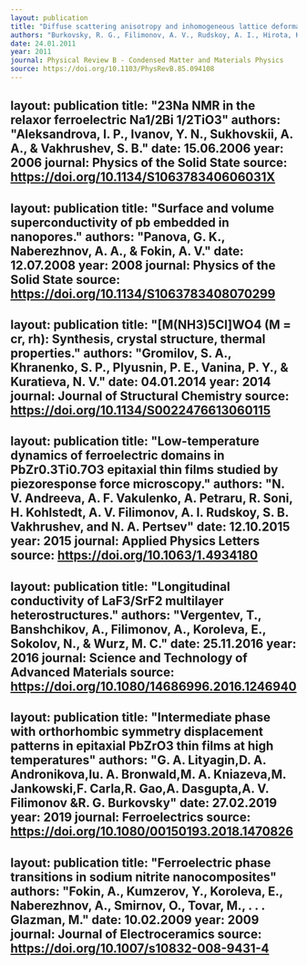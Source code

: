 ```yaml
---
layout: publication
title: "Diffuse scattering anisotropy and inhomogeneous lattice deformations in the lead magnoniobate relaxor PMN above the burns temperature"
authors: "Burkovsky, R. G., Filimonov, A. V., Rudskoy, A. I., Hirota, K., Matsuura, M., & Vakhrushev, S. B."
date: 24.01.2011
year: 2011
journal: Physical Review B - Condensed Matter and Materials Physics
source: https://doi.org/10.1103/PhysRevB.85.094108
---
```

layout: publication
title: "23Na NMR in the relaxor ferroelectric Na1/2Bi 1/2TiO3"
authors: "Aleksandrova, I. P., Ivanov, Y. N., Sukhovskii, A. A., & Vakhrushev, S. B."
date: 15.06.2006
year: 2006
journal: Physics of the Solid State
source: https://doi.org/10.1134/S106378340606031X
---

layout: publication
title: "Surface and volume superconductivity of pb embedded in nanopores."
authors: "Panova, G. K., Naberezhnov, A. A., & Fokin, A. V."
date: 12.07.2008
year: 2008
journal: Physics of the Solid State
source: https://doi.org/10.1134/S1063783408070299
---

layout: publication
title: "[M(NH3)5Cl]WO4 (M = cr, rh): Synthesis, crystal structure, thermal properties."
authors: "Gromilov, S. A., Khranenko, S. P., Plyusnin, P. E., Vanina, P. Y., & Kuratieva, N. V."
date: 04.01.2014
year: 2014
journal: Journal of Structural Chemistry
source: https://doi.org/10.1134/S0022476613060115
---

layout: publication
title: "Low-temperature dynamics of ferroelectric domains in PbZr0.3Ti0.7O3 epitaxial thin films studied by piezoresponse force microscopy."
authors: "N. V. Andreeva, A. F. Vakulenko, A. Petraru, R. Soni, H. Kohlstedt, A. V. Filimonov, A. I. Rudskoy, S. B. Vakhrushev, and N. A. Pertsev"
date: 12.10.2015
year: 2015
journal: Applied Physics Letters
source: https://doi.org/10.1063/1.4934180
---

layout: publication
title: "Longitudinal conductivity of LaF3/SrF2 multilayer heterostructures."
authors: "Vergentev, T., Banshchikov, A., Filimonov, A., Koroleva, E., Sokolov, N., & Wurz, M. C."
date: 25.11.2016
year: 2016
journal: Science and Technology of Advanced Materials
source: https://doi.org/10.1080/14686996.2016.1246940
---

layout: publication
title: "Intermediate phase with orthorhombic symmetry displacement patterns in epitaxial PbZrO3 thin films at high temperatures"
authors: "G. A. Lityagin,D. A. Andronikova,Iu. A. Bronwald,M. A. Kniazeva,M. Jankowski,F. Carla,R. Gao,A. Dasgupta,A. V. Filimonov &R. G. Burkovsky"
date: 27.02.2019
year: 2019
journal: Ferroelectrics
source: https://doi.org/10.1080/00150193.2018.1470826
---

layout: publication
title: "Ferroelectric phase transitions in sodium nitrite nanocomposites"
authors: "Fokin, A., Kumzerov, Y., Koroleva, E., Naberezhnov, A., Smirnov, O., Tovar, M., . . . Glazman, M."
date: 10.02.2009
year: 2009
journal: Journal of Electroceramics
source: https://doi.org/10.1007/s10832-008-9431-4
---






